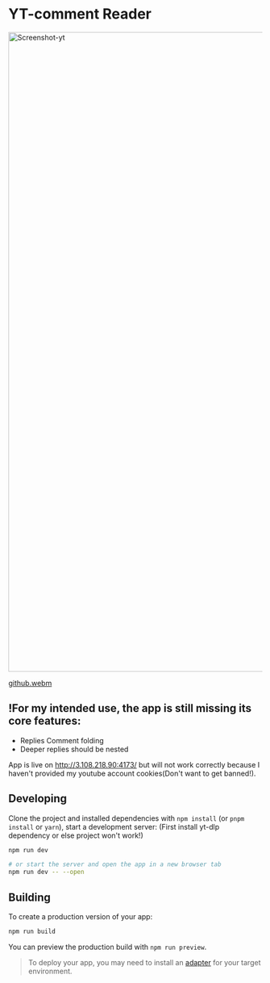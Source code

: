 # YT-comment Reader

<img width="1090" height="1268" alt="Screenshot-yt" src="https://github.com/user-attachments/assets/889f2cde-8765-4762-9d04-12ed7dc07c1b" />

[github.webm](https://github.com/user-attachments/assets/ba312f18-1f47-4176-8c0d-e112d0b70666)


## !For my intended use, the app is still missing its core features:

  - Replies Comment folding
  - Deeper replies should be nested

App is live on http://3.108.218.90:4173/ but will not work correctly because I haven't provided my youtube account cookies(Don't want to get banned!). 

## Developing

Clone the project and installed dependencies with `npm install` (or `pnpm install` or `yarn`), start a development server:
(First install yt-dlp dependency or else project won't work!)

```sh
npm run dev

# or start the server and open the app in a new browser tab
npm run dev -- --open
```

## Building

To create a production version of your app:

```sh
npm run build
```

You can preview the production build with `npm run preview`.

> To deploy your app, you may need to install an [adapter](https://svelte.dev/docs/kit/adapters) for your target environment.
